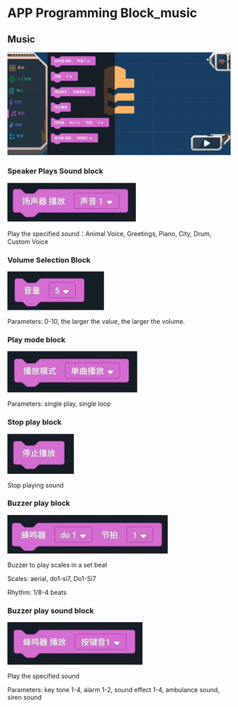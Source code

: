 # APP Programming Block_music

## Music

![](./images/MoonBot_APP_Music.jpg)

### Speaker Plays Sound block

![](./images/MoonBot_APP_Music0.jpg)

Play the specified sound：Animal Voice, Greetings, Piano, City, Drum, Custom Voice

### Volume Selection Block

![](./images/MoonBot_APP_Music1.jpg)

Parameters: 0-10, the larger the value, the larger the volume.

### Play mode block

![](./images/MoonBot_APP_Music2.jpg)

Parameters: single play, single loop

### Stop play block

![](./images/MoonBot_APP_Music3.jpg)

Stop playing sound

### Buzzer play block

![](./images/MoonBot_APP_Music4.jpg)

Buzzer to play scales in a set beat

Scales: aerial, do1-si7, Do1-Si7

Rhythm: 1/8-4 beats

### Buzzer play sound block

![](./images/MoonBot_APP_Music5.jpg)

Play the specified sound

Parameters: key tone 1-4, alarm 1-2, sound effect 1-4, ambulance sound, siren sound
